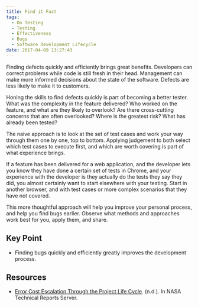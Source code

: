 ```yaml
---
title: Find it Fast
tags:
  - On Testing
  - Testing
  - Effectiveness
  - Bugs
  - Software Development Lifecycle
date: 2017-04-09 13:27:43
---
```


Finding defects quickly and efficiently brings great benefits. Developers can correct problems while code is still fresh in their head. Management can make more informed decisions about the state of the software. Defects are less likely to make it to customers. <!-- more -->

Honing the skills to find defects quickly is part of becoming a better tester. What was the complexity in the feature delivered? Who worked on the feature, and what are they likely to overlook? Are there cross-cutting concerns that are often overlooked? Where is the greatest risk? What has already been tested?

The naive approach is to look at the set of test cases and work your way through them one by one, top to bottom. Applying judgement to both select which test cases to execute first, and which are worth covering is part of what experience brings. 

If a feature has been delivered for a web application, and the developer lets you know they have done a certain set of tests in Chrome, and your experience with the developer is they actually do the tests they say they did, you almost certainly want to start elsewhere with your testing. Start in another browser, and with test cases or more complex scenarios that they have not covered.

This more thoughtful approach will help you improve your personal process, and help you find bugs earlier. Observe what methods and approaches work best for you, apply them, and share.

## Key Point
* Finding bugs quickly and efficiently greatly improves the development process.

## Resources
* [Error Cost Escalation Through the Project Life Cycle](https://ntrs.nasa.gov/archive/nasa/casi.ntrs.nasa.gov/20100036670.pdf). (n.d.). In NASA Technical Reports Server.